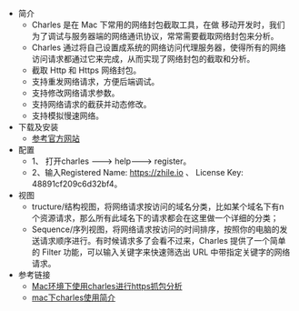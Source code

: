  - 简介
    - Charles 是在 Mac 下常用的网络封包截取工具，在做 移动开发时，我们为了调试与服务器端的网络通讯协议，常常需要截取网络封包来分析。
    - Charles 通过将自己设置成系统的网络访问代理服务器，使得所有的网络访问请求都通过它来完成，从而实现了网络封包的截取和分析。
    - 截取 Http 和 Https 网络封包。
    - 支持重发网络请求，方便后端调试。
    - 支持修改网络请求参数。
    - 支持网络请求的截获并动态修改。
    - 支持模拟慢速网络。   
 - 下载及安装
    - [参考官方网站](https://www.charlesproxy.com/)
 - 配置
    - 1、 打开charles ---> help---> register。
    - 2、输入Registered Name: https://zhile.io 、 License Key: 48891cf209c6d32bf4。
 - 视图
    - tructure/结构视图，将网络请求按访问的域名分类，比如某个域名下有n个资源请求，那么所有此域名下的请求都会在这里做一个详细的分类；
    - Sequence/序列视图，将网络请求按访问的时间排序，按照你的电脑的发送请求顺序进行。有时候请求多了会看不过来，Charles 提供了一个简单的 Filter 功能，可以输入关键字来快速筛选出 URL 中带指定关键字的网络请求。  
 - 参考链接
    - [Mac环境下使用charles进行https抓包分析](https://blog.csdn.net/samuelandkevin/article/details/95767434)
    - [mac下charles使用简介](https://www.jianshu.com/p/82f63277d50f)
